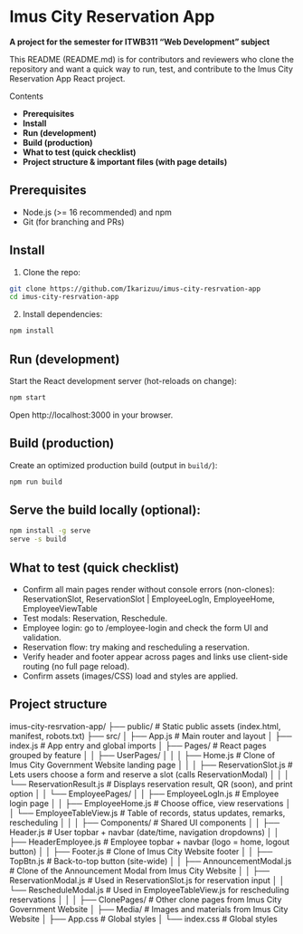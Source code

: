 
# Imus City Reservation App
**A project for the semester for ITWB311 “Web Development” subject**

This README (README.md) is for contributors and reviewers who clone the repository and want a quick way to run, test, and contribute to the Imus City Reservation App React project.

Contents
- **Prerequisites**
- **Install**
- **Run (development)**
- **Build (production)**
- **What to test (quick checklist)**
- **Project structure & important files (with page details)**

## Prerequisites
- Node.js (>= 16 recommended) and npm
- Git (for branching and PRs)

## Install
1. Clone the repo:

```bash
git clone https://github.com/Ikarizuu/imus-city-resrvation-app
cd imus-city-resrvation-app
```

2. Install dependencies:

```bash
npm install
```

## Run (development)

Start the React development server (hot-reloads on change):

```bash
npm start
```

Open http://localhost:3000 in your browser.

## Build (production)

Create an optimized production build (output in `build/`):

```bash
npm run build
```

## Serve the build locally (optional):

```bash
npm install -g serve
serve -s build
```

## What to test (quick checklist)
- Confirm all main pages render without console errors (non-clones): ReservationSlot, ReservationSlot | EmployeeLogIn, EmployeeHome, EmployeeViewTable
- Test modals: Reservation, Reschedule.
- Employee login: go to /employee-login and check the form UI and validation.
- Reservation flow: try making and rescheduling a reservation.
- Verify header and footer appear across pages and links use client-side routing (no full page reload).
- Confirm assets (images/CSS) load and styles are applied.

## Project structure
imus-city-resrvation-app/
├── public/                      # Static public assets (index.html, manifest, robots.txt)
├── src/
│   ├── App.js                   # Main router and layout
│   ├── index.js                 # App entry and global imports
│   ├── Pages/                   # React pages grouped by feature
│   │   ├── UserPages/
│   │   │   ├── Home.js               # Clone of Imus City Government Website landing page
│   │   │   ├── ReservationSlot.js    # Lets users choose a form and reserve a slot (calls ReservationModal)
│   │   │   └── ReservationResult.js  # Displays reservation result, QR (soon), and print option
│   │   └── EmployeePages/
│   │       ├── EmployeeLogIn.js      # Employee login page
│   │       ├── EmployeeHome.js       # Choose office, view reservations
│   │       └── EmployeeTableView.js  # Table of records, status updates, remarks, rescheduling
│   │
│   ├── Components/              # Shared UI components
│   │   ├── Header.js            # User topbar + navbar (date/time, navigation dropdowns)
│   │   ├── HeaderEmployee.js    # Employee topbar + navbar (logo = home, logout button)
│   │   ├── Footer.js            # Clone of Imus City Website footer
│   │   ├── TopBtn.js            # Back-to-top button (site-wide)
│   │   ├── AnnouncementModal.js # Clone of the Announcement Modal from Imus City Website
│   │   ├── ReservationModal.js  # Used in ReservationSlot.js for reservation input
│   │   └── RescheduleModal.js   # Used in EmployeeTableView.js for rescheduling reservations
│   │
│   ├── ClonePages/              # Other clone pages from Imus City Government Website
│   ├── Media/                   # Images and materials from Imus City Website
│   ├── App.css                  # Global styles
│   └── index.css                # Global styles


